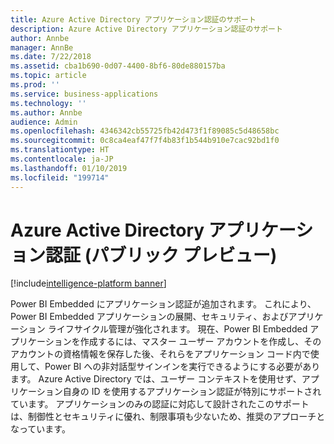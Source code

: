 ```yaml
---
title: Azure Active Directory アプリケーション認証のサポート
description: Azure Active Directory アプリケーション認証のサポート
author: Annbe
manager: AnnBe
ms.date: 7/22/2018
ms.assetid: cba1b690-0d07-4400-8bf6-80de880157ba
ms.topic: article
ms.prod: ''
ms.service: business-applications
ms.technology: ''
ms.author: Annbe
audience: Admin
ms.openlocfilehash: 4346342cb55725fb42d473f1f89085c5d48658bc
ms.sourcegitcommit: 0c8ca4eaf47f7f4b83f1b544b910e7cac92bd1f0
ms.translationtype: HT
ms.contentlocale: ja-JP
ms.lasthandoff: 01/10/2019
ms.locfileid: "199714"
---
```

# <a name="azure-active-directory-application-authentication-public-preview"></a>Azure Active Directory アプリケーション認証 (パブリック プレビュー) 

[!include[intelligence-platform banner](../../includes/intelligence-platform.md)]




Power BI Embedded にアプリケーション認証が追加されます。 これにより、Power BI Embedded アプリケーションの展開、セキュリティ、およびアプリケーション ライフサイクル管理が強化されます。 現在、Power BI Embedded アプリケーションを作成するには、マスター ユーザー アカウントを作成し、そのアカウントの資格情報を保存した後、それらをアプリケーション コード内で使用して、Power BI への非対話型サインインを実行できるようにする必要があります。 Azure Active Directory では、ユーザー コンテキストを使用せず、アプリケーション自身の ID を使用するアプリケーション認証が特別にサポートされています。 アプリケーションのみの認証に対応して設計されたこのサポートは、制御性とセキュリティに優れ、制限事項も少ないため、推奨のアプローチとなっています。 
